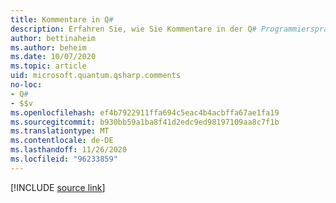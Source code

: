 ```yaml
---
title: Kommentare in Q#
description: Erfahren Sie, wie Sie Kommentare in der Q# Programmiersprache verwenden.
author: bettinaheim
ms.author: beheim
ms.date: 10/07/2020
ms.topic: article
uid: microsoft.quantum.qsharp.comments
no-loc:
- Q#
- $$v
ms.openlocfilehash: ef4b7922911ffa694c5eac4b4acbffa67ae1fa19
ms.sourcegitcommit: b930bb59a1ba8f41d2edc9ed98197109aa8c7f1b
ms.translationtype: MT
ms.contentlocale: de-DE
ms.lasthandoff: 11/26/2020
ms.locfileid: "96233859"
---
```

<!-- 
# Comments in Q#
-->

[!INCLUDE [source link](~/includes/qsharp-language/Specifications/Language/1_ProgramStructure/7_comments.md)]

